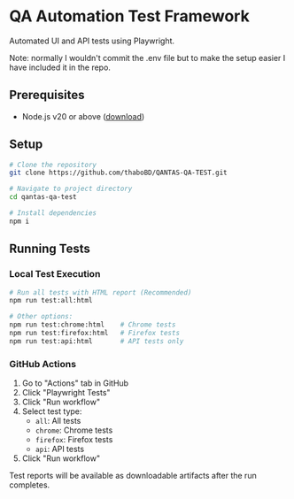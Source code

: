 # QA Automation Test Framework

Automated UI and API tests using Playwright.

Note: normally I wouldn't commit the .env file but to make the setup easier I have included it in the repo.
## Prerequisites

- Node.js v20 or above ([download](https://nodejs.org/))

## Setup

```bash
# Clone the repository
git clone https://github.com/thaboBD/QANTAS-QA-TEST.git

# Navigate to project directory
cd qantas-qa-test

# Install dependencies
npm i
```

## Running Tests

### Local Test Execution

```bash
# Run all tests with HTML report (Recommended)
npm run test:all:html

# Other options:
npm run test:chrome:html    # Chrome tests
npm run test:firefox:html   # Firefox tests
npm run test:api:html       # API tests only
```

### GitHub Actions

1. Go to "Actions" tab in GitHub
2. Click "Playwright Tests"
3. Click "Run workflow"
4. Select test type:
   - `all`: All tests
   - `chrome`: Chrome tests
   - `firefox`: Firefox tests
   - `api`: API tests
5. Click "Run workflow"

Test reports will be available as downloadable artifacts after the run completes.